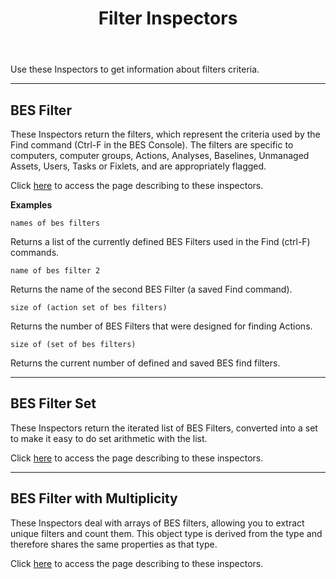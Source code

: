 ﻿---
title: Filter Inspectors
---

Use these Inspectors to get information about filters criteria.

---

## BES Filter

These Inspectors return the filters, which represent the criteria used by the Find command (Ctrl-F in the BES Console). 
The filters are specific to computers, computer groups, Actions, Analyses, Baselines, Unmanaged Assets, Users, Tasks or Fixlets, and are appropriately flagged.

Click [here](/relevance/reference/bes-filter.html) to access the page describing to these inspectors.

**Examples**

```
names of bes filters 
```

Returns a list of the currently defined BES Filters used in the Find (ctrl-F) commands.

```
name of bes filter 2 
```

Returns the name of the second BES Filter (a saved Find command).

```
size of (action set of bes filters) 
```

Returns the number of BES Filters that were designed for finding Actions.

```
size of (set of bes filters)
```

Returns the current number of defined and saved BES find filters.

---

## BES Filter Set

These Inspectors return the iterated list of BES Filters, converted into a set to make it easy to do set arithmetic with the list.

Click [here](/relevance/reference/bes-filter-set.html) to access the page describing to these inspectors.

---


## BES Filter with Multiplicity

These Inspectors deal with arrays of BES filters, allowing you to extract unique filters and count them.
This object type is derived from the <bes filter> type and therefore shares the same properties as that type.

Click [here](/relevance/reference/bes-filter-with-multiplicity.html) to access the page describing to these inspectors.
